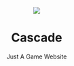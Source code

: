 <div align="center">
  <img src="https://cascadesite.github.io/waves.svg" />
  <h1>Cascade</h1>
  <p>Just A Game Website</p>
</div>
